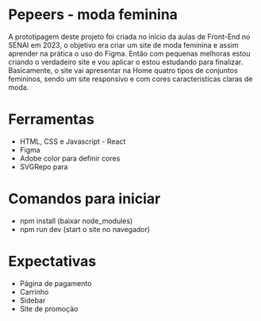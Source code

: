 # Pepeers - moda feminina

A prototipagem deste projeto foi criada no início da aulas de Front-End no SENAI em 2023, o objetivo era criar um site de moda feminina e assim aprender na prática o uso do Figma. Então com pequenas melhoras estou criando o verdadeiro site e vou aplicar o estou estudando para finalizar. Basicamente, o site vai apresentar na Home quatro tipos de conjuntos femininos, sendo um site responsivo e com cores caracteristicas claras de moda.

# Ferramentas
- HTML, CSS e Javascript - React
- Figma
- Adobe color para definir cores
- SVGRepo para

# Comandos para iniciar
- npm install (baixar node_modules)
- npm run dev (start o site no navegador)

 # Expectativas
- Página de pagamento
- Carrinho
- Sidebar
- Site de promoção
